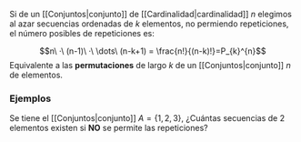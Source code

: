 
Si de un [[Conjuntos|conjunto]] de [[Cardinalidad|cardinalidad]] $n$ elegimos al azar secuencias ordenadas de $k$ elementos, no permiendo repeticiones, el número posibles de repeticiones es: 

$$n\ ·\ (n-1)\ ·\ \dots\ (n-k+1) = \frac{n!}{(n-k)!}=P_{k}^{n}$$ 
Equivalente a las **permutaciones** de largo $k$ de un [[Conjuntos|conjunto]] $n$ de elementos. 

### Ejemplos 

Se tiene el [[Conjuntos|conjunto]] $A=\lbrace 1,2,3\rbrace$, ¿Cuántas secuencias de 2 elementos existen si **NO** se permite las repeticiones? 